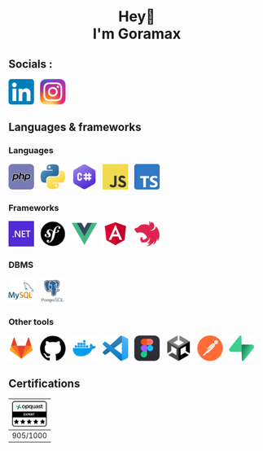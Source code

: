 <h1 align=center>Hey👋 <br> I'm Goramax</h1>

## Socials :
[<img src="./assets/ln.png" width="50" height="50" alt="logo LinkedIn">](https://www.linkedin.com/in/maxime-malherbe/)
&nbsp;
[<img src="./assets/ig.png" width="50" height="50" alt="logo Instagram">](https://www.instagram.com/maxime_malherbe/)
<!-- [<img src="./assets/dc.png" width="50" height="50">](https://discord.gg/) -->

## Languages & frameworks
### Languages
[<img src="./assets/php.png" width="50" height="50" alt="logo PHP">](https://www.php.net/)
&nbsp;
[<img src="./assets/python.png" width="50" height="50" alt="logo Python">](https://www.python.org/)
&nbsp;
[<img src="./assets/cs.png" width="50" height="50" alt="logo C sharp">](https://docs.microsoft.com/en-us/dotnet/csharp/)
&nbsp;
[<img src="./assets/js.png" width="50" height="50" alt="logo JavaScript">](https://developer.mozilla.org/en-US/docs/Web/JavaScript)
&nbsp;
[<img src="./assets/ts.png" width="50" height="50" alt="logo TypeScript">](https://www.typescriptlang.org/)

### Frameworks
[<img src="./assets/dnet.png" width="50" height="50" alt="Logo dotNet">](https://docs.microsoft.com/en-us/dotnet/)
&nbsp;
[<img src="./assets/symfony.png" width="50" height="50" alt="logo Symfony">](https://symfony.com/)
&nbsp;
[<img src="./assets/vue.png" width="50" height="50" alt="logo VueJS">](https://vuejs.org/)
&nbsp;
[<img src="./assets/angular.png" width="50" height="50" alt="logo Angular">](https://angular.io/)
&nbsp;
[<img src="./assets/nest.png" width="50" height="50" alt="logo NestJS">](https://nestjs.com/)

### DBMS
[<img src="./assets/mysql.png" width="50" height="50" alt="logo MySQL">](https://www.mysql.com/)
&nbsp;
[<img src="./assets/postgres.png" width="50" height="50" alt="logo PostgreSQL">](https://www.postgresql.org/)

### Other tools
[<img src="./assets/gitlab.png" width="50" height="50" alt="logo GitLab">](https://about.gitlab.com/)
&nbsp;
[<img src="./assets/github.png" width="50" height="50" alt="logo GitHub">](https://github.com/Goramax)
&nbsp;
[<img src="./assets/docker.png" width="50" height="50" alt="logo Portainer">](https://www.docker.com/)
&nbsp;
[<img src="./assets/vscode.png" width="50" height="50" alt="logo Visual Studio Code">](https://code.visualstudio.com/)
&nbsp;
[<img src="./assets/figma.png" width="50" height="50" alt="logo Figma">](https://www.figma.com/)
&nbsp;
[<img src="./assets/unity.png" width="50" height="50" alt="logo Unity">](https://unity.com/)
&nbsp;
[<img src="./assets/postman.png" width="50" height="50" alt="logo Postman">](https://www.postman.com/)
&nbsp;
[<img src="./assets/supabase.png" width="50" height="50" alt="logo Supabase">](https://supabase.com/)

## Certifications
|[<img src="./assets/opquast.png" width="68" height="50" alt="Certification Opquast Niveau Expert 905 points sur 1000">](https://directory.opquast.com/fr/certificat/HZ63UJ/)|
|:---:|
|905/1000|
